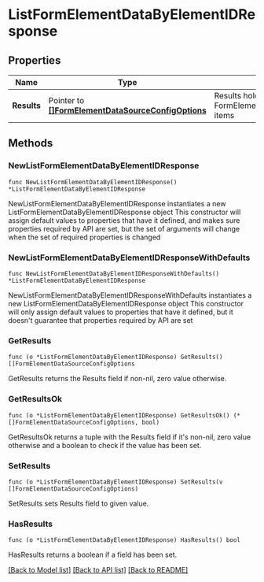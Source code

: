 # ListFormElementDataByElementIDResponse

## Properties

Name | Type | Description | Notes
------------ | ------------- | ------------- | -------------
**Results** | Pointer to [**[]FormElementDataSourceConfigOptions**](FormElementDataSourceConfigOptions.md) | Results holds a list of FormElementDataSourceConfigOptions items | [optional] 

## Methods

### NewListFormElementDataByElementIDResponse

`func NewListFormElementDataByElementIDResponse() *ListFormElementDataByElementIDResponse`

NewListFormElementDataByElementIDResponse instantiates a new ListFormElementDataByElementIDResponse object
This constructor will assign default values to properties that have it defined,
and makes sure properties required by API are set, but the set of arguments
will change when the set of required properties is changed

### NewListFormElementDataByElementIDResponseWithDefaults

`func NewListFormElementDataByElementIDResponseWithDefaults() *ListFormElementDataByElementIDResponse`

NewListFormElementDataByElementIDResponseWithDefaults instantiates a new ListFormElementDataByElementIDResponse object
This constructor will only assign default values to properties that have it defined,
but it doesn't guarantee that properties required by API are set

### GetResults

`func (o *ListFormElementDataByElementIDResponse) GetResults() []FormElementDataSourceConfigOptions`

GetResults returns the Results field if non-nil, zero value otherwise.

### GetResultsOk

`func (o *ListFormElementDataByElementIDResponse) GetResultsOk() (*[]FormElementDataSourceConfigOptions, bool)`

GetResultsOk returns a tuple with the Results field if it's non-nil, zero value otherwise
and a boolean to check if the value has been set.

### SetResults

`func (o *ListFormElementDataByElementIDResponse) SetResults(v []FormElementDataSourceConfigOptions)`

SetResults sets Results field to given value.

### HasResults

`func (o *ListFormElementDataByElementIDResponse) HasResults() bool`

HasResults returns a boolean if a field has been set.


[[Back to Model list]](../README.md#documentation-for-models) [[Back to API list]](../README.md#documentation-for-api-endpoints) [[Back to README]](../README.md)


